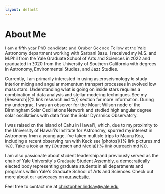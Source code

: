 ```yaml
---
layout: default
---
```


# About Me

I am a fifth year PhD candidate and Gruber Science Fellow at the Yale Astronomy department working with Sarbani Basu. I received my M.S. and M.Phil from the Yale Graduate School of Arts and Sciences in 2022 and graduated in 2020 from the University of Southern California with degrees in Astronomy, Environmental Studies, and Jazz Studies. 

Currently, I am primarily interested in using asteroseismology to study interior mixing and angular momentum transport processes in evolved low mass stars. Understanding what is going on inside stars requires a combination of data analysis and stellar modeling techniques. See my [Research]({% link research.md %}) section for more information. 
During my undergrad, I was an observer for the Mount Wilson node of the Birmingham Solar Oscillations Network and studied high angular degree solar oscillations with data from the Solar Dynamics Observatory. 

I was raised on the island of Oahu in Hawai'i, which, due to my proximity to the University of Hawai'i’s Institute for Astronomy, spurred my interest in Astronomy from a young age. I’ve taken multiple trips to Mauna Kea, including a recent observing run with Keck see [photos]({% link pictures.md %}). Take a look at my [Outreach and Media]({% link outreach.md%}).
  
I am also passionate about student leadership and previously served as the chair of Yale University's Graduate Student Assembly, a democratically elected body representing graduate students in all departments and programs within Yale's Graduate School of Arts and Sciences. Check out more about our advocacy on [our website](https://gsa.yale.edu).

Feel free to contact me at christopher.lindsay@yale.edu

